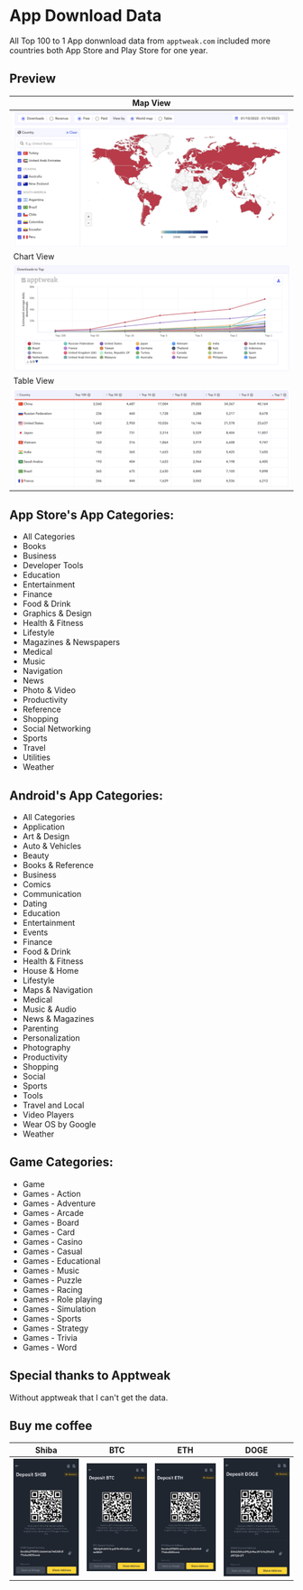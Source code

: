 # App Download Data
All Top 100 to 1 App donwnload data from `apptweak.com` included more countries both App Store and Play Store for one year.

## Preview
|Map View |
|-----------|
|<img src="1.png" width="100%">|
|Chart View |
|<img src="2.png" width="100%">|
|Table View |
|<img src="3.png" width="100%">|

## App Store's App Categories:
- All Categories
- Books
- Business
- Developer Tools
- Education
- Entertainment
- Finance
- Food & Drink
- Graphics & Design
- Health & Fitness
- Lifestyle
- Magazines & Newspapers
- Medical
- Music
- Navigation
- News
- Photo & Video
- Productivity
- Reference
- Shopping
- Social Networking
- Sports
- Travel
- Utilities
- Weather

## Android's App Categories:
- All Categories
- Application
- Art & Design
- Auto & Vehicles
- Beauty
- Books & Reference
- Business
- Comics
- Communication
- Dating
- Education
- Entertainment
- Events
- Finance
- Food & Drink
- Health & Fitness
- House & Home
- Lifestyle
- Maps & Navigation
- Medical
- Music & Audio
- News & Magazines
- Parenting
- Personalization
- Photography
- Productivity
- Shopping
- Social
- Sports
- Tools
- Travel and Local
- Video Players
- Wear OS by Google
- Weather

## Game Categories:
- Game
- Games - Action
- Games - Adventure
- Games - Arcade
- Games - Board
- Games - Card
- Games - Casino
- Games - Casual
- Games - Educational
- Games - Music
- Games - Puzzle
- Games - Racing
- Games - Role playing
- Games - Simulation
- Games - Sports
- Games - Strategy
- Games - Trivia
- Games - Word

## Special thanks to Apptweak
Without apptweak that I can't get the data.

## Buy me coffee
|Shiba | BTC | ETH | DOGE
|-----------|-----------|----------|----------|
|<img src="donate/shib.JPG" width="100%">|<img src="donate/btc.JPG" width="100%">|<img src="donate/eth.JPG" width="100%">|<img src="donate/doge.JPG" width="100%">|
